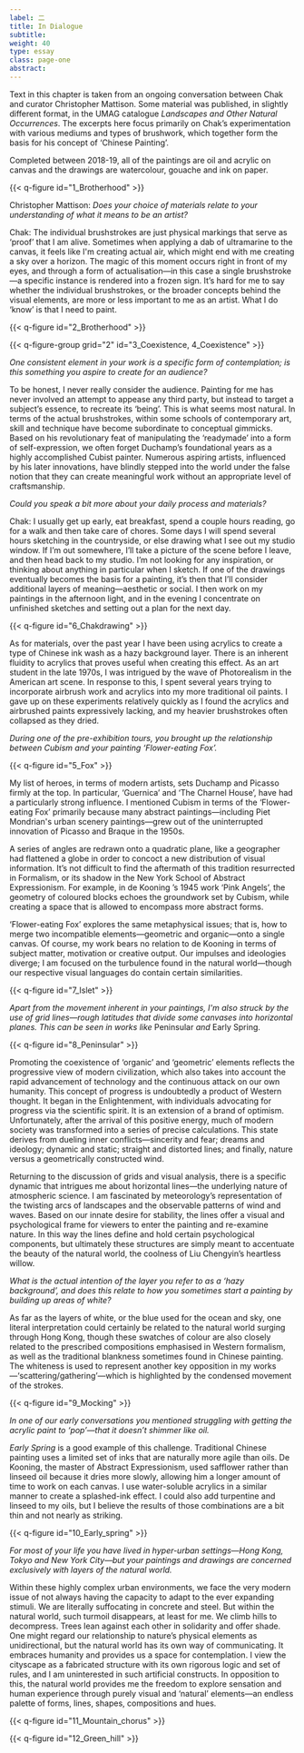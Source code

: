 ```yaml
---
label: 二
title: In Dialogue
subtitle:
weight: 40
type: essay
class: page-one
abstract:
---
```


Text in this chapter is taken from an ongoing conversation between Chak and curator Christopher Mattison. Some material was published, in slightly different format, in the UMAG catalogue *Landscapes and Other Natural Occurrences*. The excerpts here focus primarily on Chak’s experimentation with various mediums and types of brushwork, which together form the basis for his concept of ‘Chinese Painting’.

Completed between 2018-19, all of the paintings are oil and acrylic on canvas and the drawings are watercolour, gouache and ink on paper.


{{< q-figure id="1_Brotherhood" >}}

Christopher Mattison: *Does your choice of materials relate to your understanding of what it means to be an artist?*

Chak: The individual brushstrokes are just physical markings that serve as ‘proof’ that I am alive. Sometimes when applying a dab of ultramarine to the canvas, it feels like I'm creating actual air, which might end with me creating a sky over a horizon. The magic of this moment occurs right in front of my eyes, and through a form of actualisation—in this case a single brushstroke—a specific instance is rendered into a frozen sign. It’s hard for me to say whether the individual brushstrokes, or the broader concepts behind the visual elements, are more or less important to me as an artist. What I do ‘know’ is that I need to paint.

{{< q-figure id="2_Brotherhood" >}}

{{< q-figure-group grid="2" id="3_Coexistence, 4_Coexistence" >}}

*One consistent element in your work is a specific form of contemplation; is this something you aspire to create for an audience?*

To be honest, I never really consider the audience. Painting for me has never involved an attempt to appease any third party, but instead to target a subject’s essence, to recreate its ‘being’. This is what seems most natural. In terms of the actual brushstrokes, within some schools of contemporary art, skill and technique have become subordinate to conceptual gimmicks. Based on his revolutionary feat of manipulating the ‘readymade’ into a form of self-expression, we often forget Duchamp’s foundational years as a highly accomplished Cubist painter. Numerous aspiring artists, influenced by his later innovations, have blindly stepped into the world under the false notion that they can create meaningful work without an appropriate level of craftsmanship.

*Could you speak a bit more about your daily process and materials?*

Chak: I usually get up early, eat breakfast, spend a couple hours reading, go for a walk and then take care of chores. Some days I will spend several hours sketching in the countryside, or else drawing what I see out my studio window. If I’m out somewhere, I’ll take a picture of the scene before I leave, and then head back to my studio. I’m not looking for any inspiration, or thinking about anything in particular when I sketch. If one of the drawings eventually becomes the basis for a painting, it’s then that I’ll consider additional layers of meaning—aesthetic or social. I then work on my paintings in the afternoon light, and in the evening I concentrate on unfinished sketches and setting out a plan for the next day.

{{< q-figure id="6_Chakdrawing" >}}

As for materials, over the past year I have been using acrylics to create a type of Chinese ink wash as a hazy background layer. There is an inherent fluidity to acrylics that proves useful when creating this effect. As an art student in the late 1970s, I was intrigued by the wave of Photorealism in the American art scene. In response to this, I spent several years trying to incorporate airbrush work and acrylics into my more traditional oil paints. I gave up on these experiments relatively quickly as I found the acrylics and airbrushed paints expressively lacking, and my heavier brushstrokes often collapsed as they dried.

*During one of the pre-exhibition tours, you brought up the relationship between Cubism and your painting ‘Flower-eating Fox’.*

{{< q-figure id="5_Fox" >}}

My list of heroes, in terms of modern artists, sets Duchamp and Picasso firmly at the top. In particular, ‘Guernica’ and ‘The Charnel House’, have had a particularly strong influence. I mentioned Cubism in terms of the ‘Flower-eating Fox’ primarily because many abstract paintings—including Piet Mondrian's urban scenery paintings—grew out of the uninterrupted innovation of Picasso and Braque in the 1950s.

A series of angles are redrawn onto a quadratic plane, like a geographer had flattened a globe in order to concoct a new distribution of visual information. It’s not difficult to find the aftermath of this tradition resurrected in Formalism, or its shadow in the New York School of Abstract Expressionism. For example, in de Kooning ’s 1945 work ‘Pink Angels’, the geometry of coloured blocks echoes the groundwork set by Cubism, while creating a space that is allowed to encompass more abstract forms.

‘Flower-eating Fox’ explores the same metaphysical issues; that is, how to merge two incompatible elements—geometric and organic—onto a single canvas. Of course, my work bears no relation to de Kooning in terms of subject matter, motivation or creative output. Our impulses and ideologies diverge; I am focused on the turbulence found in the natural world—though our respective visual languages do contain certain similarities.


{{< q-figure id="7_Islet" >}}

*Apart from the movement inherent in your paintings, I'm also struck by the use of grid lines—rough latitudes that divide some canvases into horizontal planes. This can be seen in works like* Peninsular *and* Early Spring.

{{< q-figure id="8_Peninsular" >}}

Promoting the coexistence of ‘organic’ and ‘geometric’ elements reflects the progressive view of modern civilization, which also takes into account the rapid advancement of technology and the continuous attack on our own humanity. This concept of progress is undoubtedly a product of Western thought. It began in the Enlightenment, with individuals advocating for progress via the scientific spirit. It is an extension of a brand of optimism. Unfortunately, after the arrival of this positive energy, much of modern society was transformed into a series of precise calculations. This state derives from dueling inner conflicts—sincerity and fear; dreams and ideology; dynamic and static; straight and distorted lines; and finally, nature versus a geometrically constructed wind.

Returning to the discussion of grids and visual analysis, there is a specific dynamic that intrigues me about horizontal lines—the underlying nature of atmospheric science. I am fascinated by meteorology’s representation of the twisting arcs of landscapes and the observable patterns of wind and waves. Based on our innate desire for stability, the lines offer a visual and psychological frame for viewers to enter the painting and re-examine nature. In this way the lines define and hold certain psychological components, but ultimately these structures are simply meant to accentuate the beauty of the natural world, the coolness of Liu Chengyin’s heartless willow.

*What is the actual intention of the layer you refer to as a ‘hazy background’, and does this relate to how you sometimes start a painting by building up areas of white?*

As far as the layers of white, or the blue used for the ocean and sky, one literal interpretation could certainly be related to the natural world surging through Hong Kong, though these swatches of colour are also closely related to the prescribed compositions emphasised in Western formalism, as well as the traditional blankness sometimes found in Chinese painting. The whiteness is used to represent another key opposition in my works—‘scattering/gathering’—which is highlighted by the condensed movement of the strokes.

{{< q-figure id="9_Mocking" >}}

*In one of our early conversations you mentioned struggling with getting the acrylic paint to ‘pop’—that it doesn’t shimmer like oil.*

*Early Spring* is a good example of this challenge. Traditional Chinese painting uses a limited set of inks that are naturally more agile than oils. De Kooning, the master of Abstract Expressionism, used safflower rather than linseed oil because it dries more slowly, allowing him a longer amount of time to work on each canvas. I use water-soluble acrylics in a similar manner to create a splashed-ink effect. I could also add turpentine and linseed to my oils, but I believe the results of those combinations are a bit thin and not nearly as striking.

{{< q-figure id="10_Early_spring" >}}

*For most of your life you have lived in hyper-urban settings—Hong Kong, Tokyo and New York City—but your paintings and drawings are concerned exclusively with layers of the natural world.*

Within these highly complex urban environments, we face the very modern issue of not always having the capacity to adapt to the ever expanding stimuli. We are literally suffocating in concrete and steel. But within the natural world, such turmoil disappears, at least for me. We climb hills to decompress. Trees lean against each other in solidarity and offer shade. One might regard our relationship to nature’s physical elements as unidirectional, but the natural world has its own way of communicating. It embraces humanity and provides us a space for contemplation. I view the cityscape as a fabricated structure with its own rigorous logic and set of rules, and I am uninterested in such artificial constructs. In opposition to this, the natural world provides me the freedom to explore sensation and human experience through purely visual and ‘natural’ elements—an endless palette of forms, lines, shapes, compositions and hues.

{{< q-figure id="11_Mountain_chorus" >}}

{{< q-figure id="12_Green_hill" >}}
